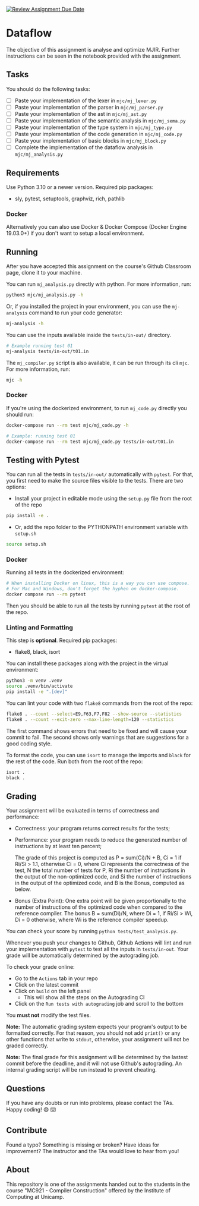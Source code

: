 [![Review Assignment Due Date](https://classroom.github.com/assets/deadline-readme-button-22041afd0340ce965d47ae6ef1cefeee28c7c493a6346c4f15d667ab976d596c.svg)](https://classroom.github.com/a/JGkT0YIP)
# Dataflow

The objective of this assignment is analyse and optimize MJIR.
Further instructions can be seen in the notebook provided with the assignment.

## Tasks

You should do the following tasks:

- [ ] Paste your implementation of the lexer in `mjc/mj_lexer.py`
- [ ] Paste your implementation of the parser in `mjc/mj_parser.py`
- [ ] Paste your implementation of the ast in `mjc/mj_ast.py`
- [ ] Paste your implementation of the semantic analysis in `mjc/mj_sema.py`
- [ ] Paste your implementation of the type system in `mjc/mj_type.py`
- [ ] Paste your implementation of the code generation in `mjc/mj_code.py`
- [ ] Paste your implementation of basic blocks in `mjc/mj_block.py`
- [ ] Complete the implementation of the dataflow analysis in `mjc/mj_analysis.py`

## Requirements

Use Python 3.10 or a newer version.
Required pip packages:
- sly, pytest, setuptools, graphviz, rich, pathlib

### Docker
Alternatively you can also use Docker & Docker Compose (Docker Engine 19.03.0+) if you don't
want to setup a local environment.

## Running

After you have accepted this assignment on the course's Github Classroom page,
clone it to your machine.

You can run `mj_analysis.py` directly with python. For more information, run:
```sh
python3 mjc/mj_analysis.py -h
```

Or, if you installed the project in your environment, you can use the `mj-analysis`
command to run your code generator:

```sh
mj-analysis -h
```

You can use the inputs available inside
the `tests/in-out/` directory.

```sh
# Example running test 01
mj-analysis tests/in-out/t01.in
```

The `mj_compiler.py` script is also available, it can be run through its cli `mjc`.
For more information, run:
```sh
mjc -h
```

### Docker
If you're using the dockerized environment, to run `mj_code.py` directly you should run:
```sh
docker-compose run --rm test mjc/mj_code.py -h
``` 

```sh
# Example: running test 01
docker-compose run --rm test mjc/mj_code.py tests/in-out/t01.in
``` 

## Testing with Pytest

You can run all the tests in `tests/in-out/` automatically with `pytest`. For
that, you first need to make the source files visible to the tests. There are
two options:
- Install your project in editable mode using the `setup.py` file from the root
  of the repo
```sh
pip install -e .
```
- Or, add the repo folder to the PYTHONPATH environment variable with `setup.sh`
```sh
source setup.sh
```

### Docker
Running all tests in the dockerized environment:
```sh
# When installing Docker on linux, this is a way you can use compose.
# For Mac and Windows, don't forget the hyphen on docker-compose.
docker compose run --rm pytest
``` 

Then you should be able to run all the tests by running `pytest` at the root
of the repo.

### Linting and Formatting

This step is **optional**. Required pip packages:
- flake8, black, isort

You can install these packages along with the project in the virtual environment:
```sh
python3 -m venv .venv
source .venv/bin/activate
pip install -e ".[dev]"
```
You can lint your code with two `flake8` commands from the root of the repo:
```sh
flake8 . --count --select=E9,F63,F7,F82 --show-source --statistics
flake8 . --count --exit-zero --max-line-length=120 --statistics
```

The first command shows errors that need to be fixed and will cause your
commit to fail. The second shows only warnings that are suggestions for
a good coding style.

To format the code, you can use `isort` to manage the imports and `black`
for the rest of the code. Run both from the root of the repo:
```sh
isort .
black .
```
## Grading

Your assignment will be evaluated in terms of correctness and performance:

- Correctness: your program returns correct results for the tests;
- Performance: your program needs to reduce the generated number of instructions by at least ten percent;
  
  The grade of this project is computed as P = sum(Ci)/N + B,
  Ci = 1 if Ri/Si > 1.1, otherwise Ci = 0, 
  where Ci represents the correctness of the test, N the total number of tests for P,
  Ri the number of instructions in the output of the non-optimized code, 
  and Si the number of instructions in the output of the optimized code, 
  and B is the Bonus, computed as below.

- Bonus (Extra Point): One extra point will be given proportionally to the
  number of instructions of the optimized code when compared to the reference compiler. 
  The bonus B = sum(Di)/N, where Di = 1, if Ri/Si > Wi, Di = 0 otherwise, 
  where Wi is the reference compiler speedup.

You can check your score by running `python tests/test_analysis.py`.

Whenever you push your changes to Github, Github Actions will lint and run your
implementation with `pytest` to test all the inputs in `tests/in-out`.
Your grade will be automatically determined by the autograding job.

To check your grade online:
- Go to the `Actions` tab in your repo
- Click on the latest commit
- Click on `build` on the left panel
    - This will show all the steps on the Autograding CI
- Click on the `Run tests with autograding` job and scroll to the bottom

You **must not** modify the test files.

**Note:** The automatic grading system expects your program's output to be
formatted correctly. For that reason, you should not add `print()` or any other
functions that write to `stdout`, otherwise, your assignment will not be graded
correctly.

**Note:** The final grade for this assignment will be determined by the lastest
commit before the deadline, and it will not use Github's autograding.
An internal grading script will be run instead to prevent cheating.

## Questions

If you have any doubts or run into problems, please contact the TAs.    
Happy coding! :smile: :keyboard:

## Contribute

Found a typo? Something is missing or broken? Have ideas for improvement? The
instructor and the TAs would love to hear from you!

## About

This repository is one of the assignments handed out to the students in the course
"MC921 - Compiler Construction" offered by the Institute of
Computing at Unicamp.
